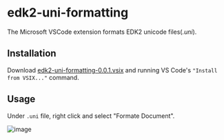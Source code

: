 # edk2-uni-formatting
The Microsoft VSCode extension formats EDK2 unicode files(_.uni_).

## Installation
Download [edk2-uni-formatting-0.0.1.vsix](https://github.com/pinshengjuan/edk2-uni-formatting/blob/master/edk2-uni-formatting-0.0.1.vsix) and running VS Code's `"Install from VSIX..."` command.

## Usage
Under `.uni` file, right click and select "Formate Document".

![image](https://github.com/pinshengjuan/edk2-uni-formatting/blob/master/img/img.gif)
